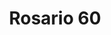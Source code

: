 ---
title: Rosario 60
date: 
draft: false

# descripcion
description : Rosario confeccionado en plata 925. Terminaciones excelentes. Extensible.  Cuentas de 4mm.

materials: Plata 925

color: 

dimensions: Largo collar 50 cm. Extensión medalla y cruz 12 cm

code: 04-17-1027

type: "Colgantes"

categories: []

price: $21.920,00

price_eftvo: $18.630,00

# Images
# first image will be shown in the product page
images:
  # - image: "images/path_to_image"
  # La ubicacion de las imagenes es imagenes/Colgantes/Colgantes.Gargantillas/04-17-1027-rosario-60
  - image: "./images/colgantes/gargantillas/04-17-1027-rosario-60_a.jpg"
  - image: "./images/colgantes/gargantillas/04-17-1027-rosario-60_b.jpg"
  - image: "./images/colgantes/gargantillas/04-17-1027-rosario-60_c.jpg"
---